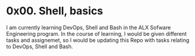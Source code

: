 # 0x00. Shell, basics

I am currently learning DevOps, Shell and Bash in the ALX Sofware Engineering program. In the course of learning, I would be given different tasks and assignemet, so I would be updating this Repo with tasks relating to DevOps, Shell and Bash.
